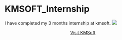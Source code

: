 # KMSOFT_Internship
I have completed my 3 months
internship at kmsoft.
<img src="https://github.com/user-attachments/assets/ce969b72-1901-4de3-a33b-404e5b409fbf"/>
<div style="text-align: center;">
  <a href="https://kmsoft.in/" target="_blank" rel="noopener noreferrer">Visit KMSoft</a>
</div>

